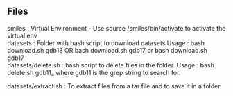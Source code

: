 <h2> Files</h2>
<body>
smiles : Virtual Environment - Use source /smiles/bin/activate to activate the virtual env<br>
datasets : Folder with bash script to download datasets 
		Usage : bash download.sh gdb13 OR bash download.sh gdb17 or bash download.sh gdb17
<br>
datasets/delete.sh : bash script to delete files in the folder. 
		Usage : bash delete.sh gdb11_ where gdb11 is the grep string to search for.
<br>

datasets/extract.sh : To extract files from a tar file and to save it in a folder

<br>

